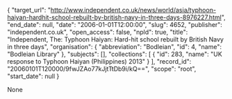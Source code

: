 {
  "target_url": "http://www.independent.co.uk/news/world/asia/typhoon-haiyan-hardhit-school-rebuilt-by-british-navy-in-three-days-8976227.html", 
  "end_date": null, 
  "date": "2006-01-01T12:00:00", 
  "slug": 4652, 
  "publisher": "independent.co.uk", 
  "open_access": false, 
  "npld": true, 
  "title": "Independent, The: Typhoon Haiyan: Hard-hit school rebuilt by British Navy in three days", 
  "organisation": {
    "abbreviation": "Bodleian", 
    "id": 4, 
    "name": "Bodleian Library"
  }, 
  "subjects": [], 
  "collections": [
    {
      "id": 283, 
      "name": "UK response to Typhoon Haiyan (Philippines) 2013"
    }
  ], 
  "record_id": "20060101T120000/9fwJZAo77kJjtTtDb9i/kQ==", 
  "scope": "root", 
  "start_date": null
}

None